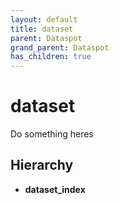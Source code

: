 ```yaml
---
layout: default
title: dataset
parent: Dataspot
grand_parent: Dataspot
has_children: true
---
```


# dataset

Do something heres

## Hierarchy

* **dataset_index**
